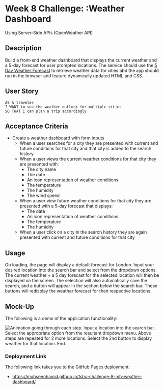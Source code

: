 # Week 8 Challenge: :Weather Dashboard

Using Server-Side APIs (OpenWeather API)

## Description

Build a front-end weather dashboard that displays the current weather and a 5-day forecast for user prompted locations. The service should use the [5 Day Weather Forecast](https://openweathermap.org/forecast5) to retrieve weather data for cities abd the app should run in the browser and feature dynamically updated HTML and CSS.

## User Story

```
AS A traveler
I WANT to see the weather outlook for multiple cities
SO THAT I can plan a trip accordingly
```

## Acceptance Criteria

- Create a weather dashboard with form inputs
  - When a user searches for a city they are presented with current and future conditions for that city and that city is added to the search history
  - When a user views the current weather conditions for that city they are presented with:
    - The city name
    - The date
    - An icon representation of weather conditions
    - The temperature
    - The humidity
    - The wind speed
  - When a user view future weather conditions for that city they are presented with a 5-day forecast that displays:
    - The date
    - An icon representation of weather conditions
    - The temperature
    - The humidity
  - When a user click on a city in the search history they are again presented with current and future conditions for that city

## Usage

On loading, the page will display a default forecast for London. Input your desired location into the search bar and select from the dropdown options. The current weather + a 5 day forecast for the selected location will then be displayed on the screen. The selection will also automatically save the search, and a button will appear in the section below the search bar. These buttons will redisplay the weather forecast for their respective locations.

## Mock-Up

The following is a demo of the application functionality:

![Animation going through each step. Input a location into the search bar. Select the appropriate option from the resultant dropdown menu. Above steps are repeated for 2 more locations. Select the 2nd button to display weather for that location. End.](./assets/images/demo-gif.gif)

### Deployment Link

The following link takes you to the GitHub Pages deployment:

- https://mohseenhamid.github.io/tsbc-challenge-8-mh-weather-dashboard/
